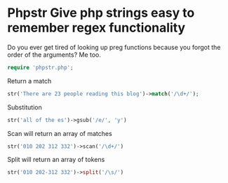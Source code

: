 Phpstr
Give php strings easy to remember regex functionality
=========

Do you ever get tired of looking up preg functions because you forgot the order of the arguments? Me too.

```php
require 'phpstr.php';
```

Return a match
```php
str('There are 23 people reading this blog')->match('/\d+/');
```

Substitution
```php
str('all of the es')->gsub('/e/', 'y')
```

Scan will return an array of matches
```php
str('010 202 312 332')->scan('/\d+/')
```

Split will return an array of tokens
```php
str('010 202-312 332')->split('/\s/')
```
